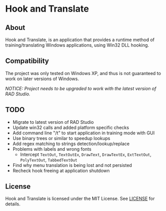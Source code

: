 
# Hook and Translate

## About

Hook and Translate, is an application that provides a runtime method of training/translating Windows applications, using Win32 DLL hooking.

## Compatibility

The project was only tested on Windows XP, and thus is not guaranteed to work on later versions of Windows.

*NOTICE: Project needs to be upgraded to work with the latest version of RAD Studio.*

## TODO
* Migrate to latest version of RAD Studio
* Update win32 calls and added platform specific checks
* Add command line "/t" to start application in training mode with GUI
* Use binary trees or similar to speedup lookups
* Add regex matching to strings detection/lookup/replace
* Problems with labels and wrong fonts
	* Intercept `TextOut`, `TextOutEx`, `DrawText`, `DrawTextEx`, `ExtTextOut`, `PolyTextOut`, `TabbedTextOut`
* Find why menu translation is being lost and not persisted
* Recheck hook freeing at application shutdown

## License

Hook and Translate is licensed under the MIT License. See [LICENSE](LICENSE.md) for details.
